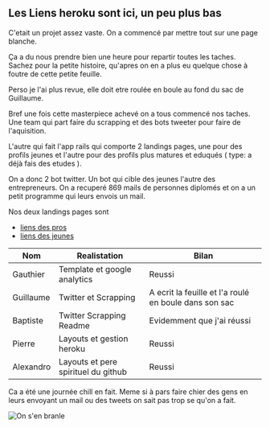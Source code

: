 

## Les Liens heroku sont ici, un peu plus bas

C'etait un projet assez vaste.
On a commencé par mettre tout sur une page blanche.

Ça a du nous prendre bien une heure pour repartir toutes les taches.
Sachez pour la petite histoire, qu'apres on en a plus eu quelque chose à foutre de cette petite feuille. 

Perso je l'ai plus revue, elle doit etre roulée en boule au fond du sac de Guillaume.

Bref une fois cette masterpiece achevé on a tous commencé nos taches.
Une team qui part faire du scrapping et des bots tweeter pour faire de l'aquisition.

L'autre qui fait l'app rails qui comporte 2 landings pages, une pour des profils jeunes et l'autre pour des profils plus matures et eduqués ( type: a déjà fais des etudes ).

On a donc 2 bot twitter. Un bot qui cible des jeunes l'autre des entrepreneurs.
On a recuperé 869 mails de personnes diplomés et on a un petit programme qui leurs envois un mail.


Nos deux landings pages sont

* [liens des pros](https://youtu.be/x6oAfPLPHYQ)<br />
* [liens des jeunes](https://youtu.be/x6oAfPLPHYQ)<br />

|Nom|Realistation|Bilan|
|---|------------|-------|
|Gauthier|Template et google analytics| Reussi |
|Guillaume|Twitter et Scrapping | A ecrit la feuille et l'a roulé en boule dans son sac|
|Baptiste|Twitter Scrapping Readme | Evidemment que j'ai réussi|
|Pierre| Layouts et gestion heroku | Reussi |
|Alexandro|Layouts et pere spirituel du github | Reussi |

Ca a été une journée chill en fait. 
Meme si à pars faire chier des gens en leurs envoyant un mail ou des tweets on sait pas trop se qu'on a fait.

![On s'en branle](https://developers.giphy.com/static/img/api.c99e353f761d.gif)
